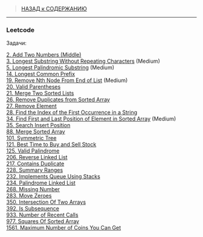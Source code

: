> [НАЗАД к СОДЕРЖАНИЮ](README.md)

---

### Leetcode

Задачи:  

[2. Add Two Numbers (Middle)](ListNodeTwoNumbers.java)  
[3. Longest Substring Without Repeating Characters](LongestSubstring.java)  (Medium)  
[5. Longest Palindromic Substring](\LongestPalindromicSubstring.java) (Medium)  
[14. Longest Common Prefix](\LongestPrefix.java)   
[19. Remove Nth Node From End of List](\RemoveNodeFromEndOfLinkedList.java) (Medium)  
[20. Valid Parentheses](\ValidBrackets.java)  
[21. Merge Two Sorted Lists](\MergeTwoLinkedLists.java)  
[26. Remove Duplicates from Sorted Array](\RemoveDuplicatesFromSortedArr.java)  
[27. Remove Element](\RemoveElementFromArr.java)  
[28. Find the Index of the First Occurrence in a String](FirstIndexOfSubstring.java)   
[34. Find First and Last Position of Element in Sorted Array](\FindFirstAndLastPositionOfElementInSortedArray.java) (Medium)    
[35. Search Insert Position](\SearchInsertPosition.java)    
[88. Merge Sorted Array](\MergeTwoSortedArrays.java)  
[101. Symmetric Tree](\SymmetricTree.java)  
[121. Best Time to Buy and Sell Stock](\MaxProfit.java)  
[125. Valid Palindrome](\ValidPalindromeWord.java)  
[206. Reverse Linked List](\ReverseLinkedList.java)  
[217. Contains Duplicate](ContainsDuplicateNumb.java)  
[228. Summary Ranges](\SummaryRanges.java)  
[232. Implements Queue Using Stacks](\ImplementsQueueUsingStacks.java)  
[234. Palindrome Linked List](\PalindromeLinkedList.java)  
[268. Missing Number](\MissingNumber.java)  
[283. Move Zeroes](\MoveZeroes.java)  
[350. Intersection Of Two Arrays](\IntersectionOfTwoArrays.java)  
[392. Is Subsequence](\IsSubsequence.java)  
[933. Number of Recent Calls](\RecentCalls.java)  
[977. Squares Of Sorted Array](\SquaresOfSortedArray.java)  
[1561. Maximum Number of Coins You Can Get](\MaxNumberOfCoinsYouCanGet.java)  
